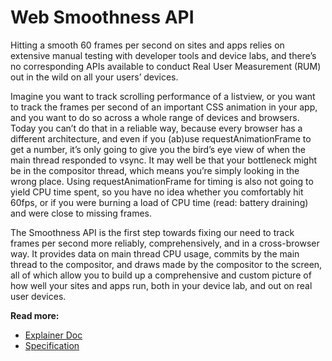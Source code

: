 # Web Smoothness API

Hitting a smooth 60 frames per second on sites and apps relies on extensive manual testing with developer tools and device labs, and there’s no corresponding APIs available to conduct Real User Measurement (RUM) out in the wild on all your users’ devices.

Imagine you want to track scrolling performance of a listview, or you want to track the frames per second of an important CSS animation in your app, and you want to do so across a whole range of devices and browsers. Today you can’t do that in a reliable way, because every browser has a different architecture, and even if you (ab)use requestAnimationFrame to get a number, it’s only going to give you the bird’s eye view of when the main thread responded to vsync. It may well be that your bottleneck might be in the compositor thread, which means you’re simply looking in the wrong place. Using requestAnimationFrame for timing is also not going to yield CPU time spent, so you have no idea whether you comfortably hit 60fps, or if you were burning a load of CPU time (read: battery draining) and were close to missing frames.

The Smoothness API is the first step towards fixing our need to track frames per second more reliably, comprehensively, and in a cross-browser way. It provides data on main thread CPU usage, commits by the main thread to the compositor, and draws made by the compositor to the screen, all of which allow you to build up a comprehensive and custom picture of how well your sites and apps run, both in your device lab, and out on real user devices.

**Read more:**

* [Explainer Doc](https://github.com/GoogleChrome/websmoothness/wiki/Explainer)
* [Specification](https://rawgit.com/GoogleChrome/websmoothness/master/spec/index.html)
